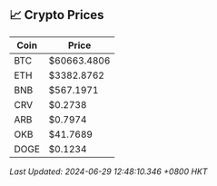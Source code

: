## 📈 Crypto Prices

| Coin | Price |
| ---- | ----- |
| BTC | $60663.4806 |
| ETH | $3382.8762 |
| BNB | $567.1971 |
| CRV | $0.2738 |
| ARB | $0.7974 |
| OKB | $41.7689 |
| DOGE | $0.1234 |

_Last Updated: 2024-06-29 12:48:10.346 +0800 HKT_